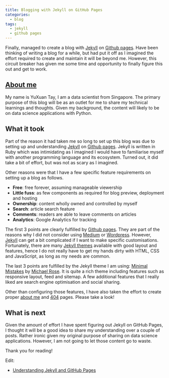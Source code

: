 ```yaml
---
title: Blogging with Jekyll on GitHub Pages
categories: 
  - blog
tags:
  - jekyll
  - github pages
---
```


Finally, managed to create a blog with [Jekyll][jekyll] on [Github pages][gh-pages].
Have been thinking of writing a blog for a while, 
but had put it off as I imagined the effort required
to create and maintain it will be beyond me.
However, this circuit breaker has given me some time and opportunity
to finally figure this out and get to work.

## [About me](/about/)

My name is YuXuan Tay, I am a data scientist from Singapore.
The primary purpose of this blog will be as an outlet for me
to share my technical learnings and thoughts.
Given my background, the content will likely to be on
data science applications with Python.

## What it took

Part of the reason it had taken me so long to set up this blog
was due to setting up and understanding [Jekyll][jekyll] on [Github pages][gh-pages].
Jekyll is written in Ruby which was intimidating
as I imagined I would have to familiarise myself with another
programming language and its ecosystem.
Turned out, it did take a bit of effort, but was not as scary as I imagined.

Other reasons were that I have a few specific feature requirements
on setting up a blog as follows.

- **Free**: free forever, assuming manageable viewership
- **Little fuss**: as few components as required for blog preview, deployment and hosting
- **Ownership**: content wholly owned and controlled by myself
- **Search**: article search feature
- **Comments**: readers are able to leave comments on articles
- **Analytics**: Google Analytics for tracking

The first 3 points are clearly fulfilled by [Github pages][gh-pages].
They are part of the reasons why I did not consider using [Medium][medium] or [Wordpress][wordpress].
However, [Jekyll][jekyll] can get a bit complicated if I want to make specific customisations. 
Fortunately, there are many [Jekyll themes][jekyll-themes] available
with good layout and features,
hence I do not really have to get my hands dirty with HTML, CSS and JavaScript,
as long as my needs are common.

The last 3 points are fulfilled by the Jekyll theme I am using: 
[Minimal Mistakes][minimal-mistakees] by [Michael Rose][michael-rose].
It is quite a rich theme including features such as responsive layout, feed and sitemap.
A few additional features that I really liked are search engine optimisation
and social sharing.

Other than configuring those features, I have also taken the effort to create 
proper [about me](/about/) and [404](/404.html) pages.
Please take a look!

## What is next

Given the amount of effort I have spent figuring out Jekyll on GitHub Pages,
I thought it will be a good idea to share my understanding over a couple of posts.
Rather ironic given my original purpose of sharing on data science applications.
However, I am not going to let those content go to waste.

Thank you for reading!

Edit:
- [Understanding Jekyll and GitHub Pages][jekyll-gh-pages]

[jekyll]: https://jekyllrb.com
[gh-pages]: https://pages.github.com
[medium]: https://medium.com
[wordpress]: https://wordpress.org
[jekyll-themes]: https://jekyllthemes.io
[minimal-mistakees]: https://mmistakes.github.io/minimal-mistakes
[michael-rose]: https://mademistakes.com
[jekyll-gh-pages]: /_posts/2020-06-03-understanding-jekyll-and-github-pages.md
